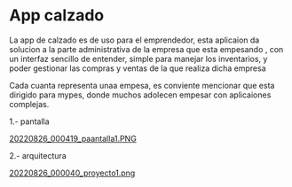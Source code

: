 # **App calzado**

La app de calzado es de uso para el emprendedor, esta aplicaion da solucion a la parte administrativa de la empresa que esta empesando , con un interfaz sencillo de entender, simple para manejar los inventarios, y poder gestionar las compras y ventas de la que realiza dicha empresa

Cada cuanta representa unaa empesa, es conviente mencionar que esta dirigido para mypes, donde muchos adolecen empesar con aplicaiones complejas.

1.- pantalla

[20220826_000419_paantalla1.PNG](assets/20220826_000419_paantalla1.PNG)

2.- arquitectura

[20220826_000040_proyecto1.png](assets/proyecto.jpg)
